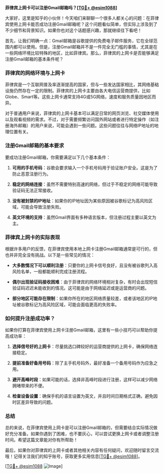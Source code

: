 **菲律宾上网卡可以注册Gmail邮箱吗？[[TG💪+ @esim1088](https://t.me/s/esim1088)]**

大家好，这里是知乎的小伙伴！今天咱们来聊聊一个很多人都关心的问题：在菲律宾使用上网卡能否成功注册Gmail邮箱呢？这个问题看似简单，但实际上涉及到了不少细节和背景知识。如果你也对这个话题感兴趣，那就继续往下看吧！

首先，让我们明确一点：Gmail邮箱是谷歌提供的免费电子邮件服务，它在全球范围内都可以使用。但是，注册Gmail邮箱并不是一件完全无门槛的事情，尤其是在一些网络环境比较特殊的地区，比如菲律宾。那么，菲律宾的上网卡是否能够满足注册Gmail邮箱的基本条件呢？

### **菲律宾的网络环境与上网卡**

菲律宾是一个互联网普及率逐渐提高的国家，但与一些发达国家相比，其网络基础设施仍然存在一定的限制。菲律宾的上网卡主要由各大电信运营商提供，比如Globe、Smart等。这些上网卡通常支持4G或5G网络，速度和服务质量因地区而异。

对于普通用户来说，菲律宾的上网卡基本可以满足日常的网页浏览、社交媒体使用以及观看视频的需求。不过，对于需要频繁访问国外网站或者进行特定操作（如注册海外邮箱）的用户来说，可能会遇到一些问题。这些问题往往与网络IP地址的地理位置有关。

### **注册Gmail邮箱的基本要求**

要成功注册Gmail邮箱，你需要满足以下几个基本条件：

1. **可用的手机号码**：谷歌会要求输入一个手机号码用于验证账户安全。这是为了防止恶意注册行为。
   
2. **稳定的网络连接**：虽然不需要特别高速的网络，但过于不稳定的网络可能导致验证码无法正常接收。

3. **没有被封禁的IP地址**：如果你的IP地址因为某些原因被谷歌标记为高风险区域，可能会导致注册失败。

4. **英文环境的支持**：虽然Gmail界面有多种语言版本，但注册过程主要以英文为主。

### **菲律宾上网卡的实际表现**

根据许多用户的反馈，在菲律宾使用本地上网卡注册Gmail邮箱通常是可行的，但也并非完全没有挑战。以下是一些常见的情况：

- **大多数情况下可以顺利注册**：只要你的上网卡信号良好，且没有被谷歌列入高风险名单，一般都能顺利完成注册流程。
  
- **偶尔出现验证码接收困难**：由于菲律宾的网络环境相对复杂，有时会出现短信验证码迟迟未能收到的情况。这可能是由于网络延迟或是运营商的问题。

- **部分地区可能存在限制**：如果你所在的地区网络质量较差，或者该地区的IP地址被谷歌标记为高风险区域，可能会面临更高的失败率。

### **如何提升注册成功率？**

如果你打算在菲律宾使用上网卡注册Gmail邮箱，这里有一些小技巧可以帮助你提高成功率：

1. **选择信号好的上网卡**：尽量挑选口碑较好的运营商提供的上网卡，确保网络连接稳定。

2. **提前准备好备用号码**：除了主手机号码外，最好准备一个备用号码作为应急之用。

3. **避开高峰时段**：如果可能的话，选择非高峰时段进行注册，这样可以减少网络拥堵带来的不便。

4. **检查设备设置**：确保手机的语言设置为英文，并且时间日期格式正确，避免因时区差异导致的问题。

### **总结**

总的来说，在菲律宾使用上网卡是可以注册Gmail邮箱的，但需要结合实际情况做好充分准备。如果你遇到了困难，也不要灰心，可以尝试更换上网卡或者调整注册时间。希望这篇文章能对你有所帮助！

最后，如果你对菲律宾的上网卡或者其他相关内容有任何疑问，欢迎随时留言交流哦！记得关注我们的知乎账号，获取更多实用信息[[TG💪+ @esim1088](https://t.me/s/esim1088)]。

[[TG💪+ @esim1088](https://t.me/s/esim1088) ![Image](https://i.postimg.cc/4NQfJmqS/Snipaste-2025-05-13-00-14-12.png)]
